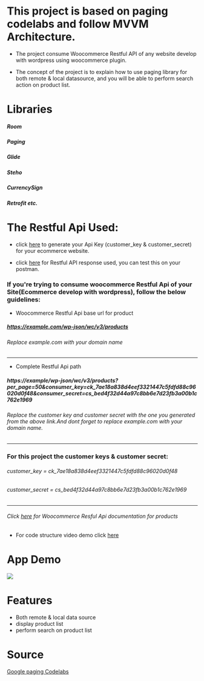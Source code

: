 # This project is based on paging codelabs and follow MVVM Architecture. 

* The project consume Woocommerce Restful API of any website develop with wordpress using woocommerce plugin.

* The concept of the project is to explain how to use paging library for both remote & local datasource, and you will be able to perform search action on product list.

# Libraries
##### Room
##### Paging
##### Glide
##### Steho
##### CurrencySign
##### Retrofit etc.


# The Restful Api Used:
* click [here](https://docs.woocommerce.com/document/woocommerce-rest-api/) to generate your Api Key (customer_key & customer_secret) for your ecommerce website.

* click [here](https://www.akwe.com.ng/wp-json/wc/v3/products?per_page=50&consumer_key=ck_7ae18a838d4eef3321447c5fdfd88c96020d0f48&consumer_secret=cs_bed4f32d44a97c8bb6e7d23fb3a00b1c762e1969) for Restful API response used, you can test this on your postman.

### If you're trying to consume woocommerce Restful Api of your Site(Ecommerce develop with wordpress), follow the below guidelines:
* Woocommerce Restful Api base url for product
##### https://example.com/wp-json/wc/v3/products
###### Replace example.com with your domain name
------------------------------------------------
* Complete Restful Api path
##### https://example/wp-json/wc/v3/products?per_page=50&consumer_key=ck_7ae18a838d4eef3321447c5fdfd88c96020d0f48&consumer_secret=cs_bed4f32d44a97c8bb6e7d23fb3a00b1c762e1969
###### Replace the customer key and customer secret with the one you generated from the above link.And dont forget to replace example.com with your domain name.
--------------------------------------------------

### For this project the customer keys & customer secret:

###### customer_key = ck_7ae18a838d4eef3321447c5fdfd88c96020d0f48
###### customer_secret = cs_bed4f32d44a97c8bb6e7d23fb3a00b1c762e1969
---------------------------------------------------------------------------------


###### Click [here](https://woocommerce.github.io/woocommerce-rest-api-docs/?shell#products) for Woocommerce Resful Api documentation for products

* For code structure video demo click [here](https://youtu.be/2ZdmpKbACF8)


# App Demo

![](https://github.com/ayetolusamuel/Mini-Shop/blob/master/images/app_d_.gif)


# Features
* Both remote & local data source
* display product list
* perform search on product list

# Source
[Google paging Codelabs](https://codelabs.developers.google.com/codelabs/android-paging/)
